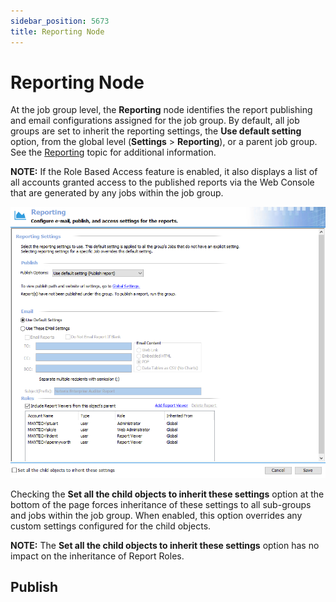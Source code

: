 ```yaml
---
sidebar_position: 5673
title: Reporting Node
---
```


# Reporting Node

At the job group level, the **Reporting** node identifies the report publishing and email configurations assigned for the job group. By default, all job groups are set to inherit the reporting settings, the **Use default setting** option, from the global level (**Settings** > **Reporting**), or a parent job group. See the [Reporting](../../Settings/Reporting "Reporting") topic for additional information.

**NOTE:** If the Role Based Access feature is enabled, it also displays a list of all accounts granted access to the published reports via the Web Console that are generated by any jobs within the job group.

![Job Group Reporting Settings page](../../../../../../../static/images/AccessAnalyzer_12.0/Content/Resources/Images/EnterpriseAuditor/Admin/Jobs/Group/Reporting.png "Job Group Reporting Settings page")

Checking the **Set all the child objects to inherit these settings** option at the bottom of the page forces inheritance of these settings to all sub-groups and jobs within the job group. When enabled, this option overrides any custom settings configured for the child objects.

**NOTE:** The **Set all the child objects to inherit these settings** option has no impact on the inheritance of Report Roles.

## Publish